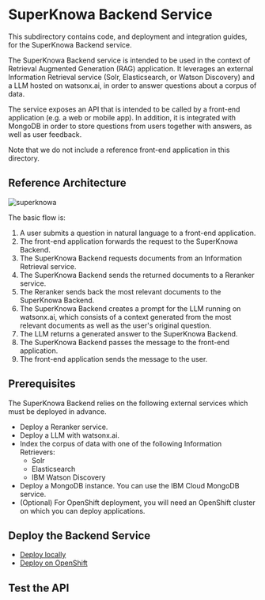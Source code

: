 # SuperKnowa Backend Service

This subdirectory contains code, and deployment and integration guides, for the SuperKnowa Backend service.

The SuperKnowa Backend service is intended to be used in the context of Retrieval Augmented Generation (RAG) application. It leverages an external Information Retrieval service (Solr, Elasticsearch, or Watson Discovery) and a LLM hosted on watsonx.ai, in order to answer 
questions about a corpus of data. 

The service exposes an API that is intended to be called by a front-end application (e.g. a web or mobile app). In addition, it is integrated with MongoDB in order to store questions from users together with answers, as well as user feedback.

Note that we do not include a reference front-end application in this directory.

## Reference Architecture

![superknowa](https://github.com/EnterpriseLLM/SuperKnowa/assets/111310676/278bced3-9253-4cf7-9b2f-0690b72a9f0b)

The basic flow is:

1. A user submits a question in natural language to a front-end application.
2. The front-end application forwards the request to the SuperKnowa Backend.
3. The SuperKnowa Backend requests documents from an Information Retrieval service.
4. The SuperKnowa Backend sends the returned documents to a Reranker service.
5. The Reranker sends back the most relevant documents to the SuperKnowa Backend.
6. The SuperKnowa Backend creates a prompt for the LLM running on watsonx.ai, which consists of a context generated from the most relevant documents as well as the user's original question.
7. The LLM returns a generated answer to the SuperKnowa Backend.
8. The SuperKnowa Backend passes the message to the front-end application.
9. The front-end application sends the message to the user.

## Prerequisites

The SuperKnowa Backend relies on the following external services which must be deployed in advance.

- Deploy a Reranker service.
- Deploy a LLM with watsonx.ai.
- Index the corpus of data with one of the following Information Retrievers:
  - Solr
  - Elasticsearch
  - IBM Watson Discovery
- Deploy a MongoDB instance. You can use the IBM Cloud MongoDB service.
- (Optional) For OpenShift deployment, you will need an OpenShift cluster on which you can deploy applications.

## Deploy the Backend Service

- [Deploy locally](Backend/)
- [Deploy on OpenShift](Deployment/)

## Test the API
